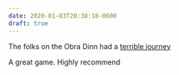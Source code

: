 ```yaml
---
date: 2020-01-03T20:38:18-0600
draft: true
---
```




The folks on the Obra Dinn had a [terrible journey](https://obradinn.com/)

A great game. Highly recommend



